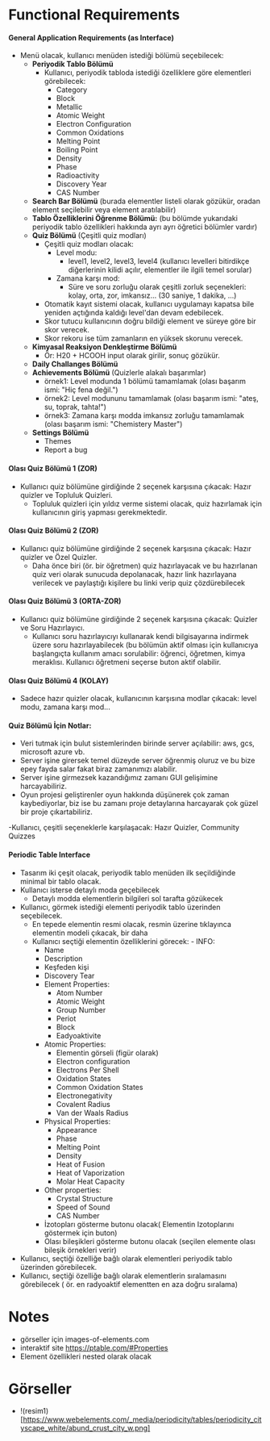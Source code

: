 # Functional Requirements

#### General Application Requirements (as Interface)

- Menü olacak, kullanıcı menüden istediği bölümü seçebilecek:
  - **Periyodik Tablo Bölümü**
    - Kullanıcı, periyodik tabloda istediği özelliklere göre elementleri görebilecek:
      - Category
      - Block
      - Metallic
      - Atomic Weight
      - Electron Configuration
      - Common Oxidations
      - Melting Point
      - Boiling Point
      - Density
      - Phase
      - Radioactivity
      - Discovery Year
      - CAS Number
  - **Search Bar Bölümü** (burada elementler listeli olarak gözükür, oradan element seçilebilir veya element aratılabilir)
  - **Tablo Özelliklerini Öğrenme Bölümü:** (bu bölümde yukarıdaki periyodik tablo özellikleri hakkında ayrı ayrı öğretici bölümler vardır)
  - **Quiz Bölümü** (Çeşitli quiz modları)
    - Çeşitli quiz modları olacak:
      - Level modu:
        - level1, level2, level3, level4 (kullanıcı levelleri bitirdikçe diğerlerinin kilidi açılır, elementler ile ilgili temel sorular)
      - Zamana karşı mod:
        - Süre ve soru zorluğu olarak çeşitli zorluk seçenekleri: kolay, orta, zor, imkansız...  (30 saniye, 1 dakika, ...)
    - Otomatik kayıt sistemi olacak, kullanıcı uygulamayı kapatsa bile yeniden açtığında kaldığı level'dan devam edebilecek.
    - Skor tutucu kullanıcının doğru bildiği element ve süreye göre bir skor verecek.
    - Skor rekoru ise tüm zamanların en yüksek skorunu verecek.
  - **Kimyasal Reaksiyon Denkleştirme Bölümü**
    - Ör: H20 + HCOOH input olarak girilir, sonuç gözükür.
  - **Daily Challanges Bölümü**
  - **Achievements Bölümü** (Quizlerle alakalı başarımlar)
    - örnek1: Level modunda 1 bölümü tamamlamak (olası başarım ismi: "Hiç fena değil.")
    - örnek2: Level modununu tamamlamak (olası başarım ismi: "ateş, su, toprak, tahta!")
    - örnek3: Zamana karşı modda imkansız zorluğu tamamlamak (olası başarım ismi: "Chemistery Master")
  - **Settings Bölümü**
    - Themes
    - Report a bug

#### Olası Quiz Bölümü 1 (ZOR)
  - Kullanıcı quiz bölümüne girdiğinde 2 seçenek karşısına çıkacak: Hazır quizler ve Topluluk Quizleri.
    - Topluluk quizleri için yıldız verme sistemi olacak, quiz hazırlamak için kullanıcının giriş yapması gerekmektedir.

#### Olası Quiz Bölümü 2 (ZOR)
  - Kullanıcı quiz bölümüne girdiğinde 2 seçenek karşısına çıkacak: Hazır quizler ve Özel Quizler.
    - Daha önce biri (ör. bir öğretmen) quiz hazırlayacak ve bu hazırlanan quiz veri olarak sunucuda depolanacak, hazır link hazırlayana verilecek ve paylaştığı kişilere bu linki verip quiz çözdürebilecek

#### Olası Quiz Bölümü 3 (ORTA-ZOR)
  - Kullanıcı quiz bölümüne girdiğinde 2 seçenek karşısına çıkacak: Quizler ve Soru Hazırlayıcı.
    - Kullanıcı soru hazırlayıcıyı kullanarak kendi bilgisayarına indirmek üzere soru hazırlayabilecek (bu bölümün aktif olması için kullanıcıya başlangıçta kullanım amacı sorulabilir: öğrenci, öğretmen, kimya meraklısı. Kullanıcı öğretmeni seçerse buton aktif olabilir.

#### Olası Quiz Bölümü 4 (KOLAY)
  - Sadece hazır quizler olacak, kullanıcının karşısına modlar çıkacak: level modu, zamana karşı mod...

#### Quiz Bölümü İçin Notlar: 
- Veri tutmak için bulut sistemlerinden birinde server açılabilir: aws, gcs, microsoft azure vb.
- Server işine girersek temel düzeyde server öğrenmiş oluruz ve bu bize epey fayda salar fakat biraz zamanımızı alabilir.
- Server işine girmezsek kazandığımız zamanı GUI gelişimine harcayabiliriz.
- Oyun projesi geliştirenler oyun hakkında düşünerek çok zaman kaybediyorlar, biz ise bu zamanı proje detaylarına harcayarak çok güzel bir proje çıkartabiliriz.




-Kullanıcı, çeşitli seçeneklerle karşılaşacak: Hazır Quizler, Community Quizzes
#### Periodic Table Interface
- Tasarım iki çeşit olacak, periyodik tablo menüden ilk seçildiğinde minimal bir tablo olacak.
- Kullanıcı isterse detaylı moda geçebilecek
  - Detaylı modda elementlerin bilgileri sol tarafta gözükecek
- Kullanıcı, görmek istediği elementi periyodik tablo üzerinden seçebilecek.
  - En tepede elementin resmi olacak, resmin üzerine tıklayınca elementin modeli çıkacak, bir daha 
  - Kullanıcı seçtiği elementin özelliklerini görecek:    - INFO:
      - Name
      - Description
      - Keşfeden kişi
      - Discovery Tear
    - Element Properties:
      - Atom Number
      - Atomic Weight
      - Group Number
      - Periot
      - Block
      - Eadyoaktivite
    - Atomic Properties:
      - Elementin görseli (figür olarak)  
      - Electron configuration
      - Electrons Per Shell
      - Oxidation States
      - Common Oxidation States
      - Electronegativity 
      - Covalent Radius
      - Van der Waals Radius
    - Physical Properties:
      - Appearance
      - Phase
      - Melting Point
      - Density
      - Heat of Fusion
      - Heat of Vaporization
      - Molar Heat Capacity
    - Other properties:
      - Crystal Structure
      - Speed of Sound
      - CAS Number
    - İzotopları gösterme butonu olacak( Elementin Izotoplarını göstermek için buton)
    - Olası bileşikleri gösterme butonu olacak (seçilen elemente olası bileşik örnekleri verir)
- Kullanıcı, seçtiği özelliğe bağlı olarak elementleri periyodik tablo üzerinden görebilecek.
- Kullanıcı, seçtiği özelliğe bağlı olarak elementlerin sıralamasını görebilecek ( ör. en radyoaktif elementten en aza doğru sıralama)

# Notes

- görseller için images-of-elements.com
- interaktif site https://ptable.com/#Properties
- Element özellikleri nested olarak olacak

# Görseller

- !(resim1)[https://www.webelements.com/_media/periodicity/tables/periodicity_cityscape_white/abund_crust_city_w.png]
